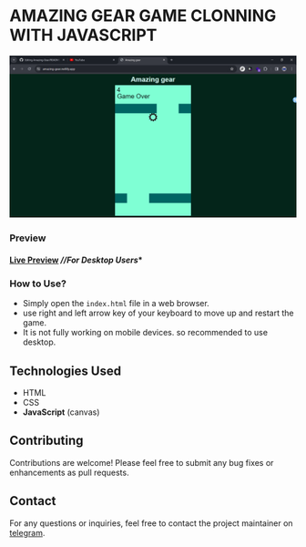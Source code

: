 # AMAZING GEAR GAME CLONNING WITH JAVASCRIPT

![Preview image](screenshot.png)

### Preview
#### [Live Preview](https://amazing-gear.netlify.app/) *//For Desktop Users** 


### How to Use?

- Simply open the `index.html` file in a web browser.
- use right and left arrow key of your keyboard to move up and restart the game.
- It is not fully working on mobile devices. so recommended to use desktop.


## Technologies Used

- HTML
- CSS
- **JavaScript** (canvas)


## Contributing

Contributions are welcome! Please feel free to submit any bug fixes or enhancements as pull requests.


## Contact

For any questions or inquiries, feel free to contact the project maintainer on [telegram](https://t.me/henaorth).
